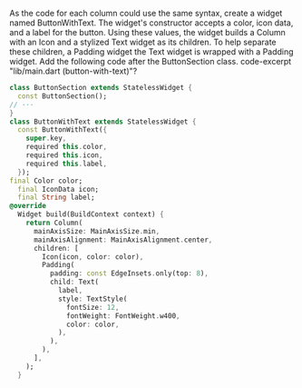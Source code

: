 As the code for each column could use the same syntax,
create a widget named ButtonWithText.
The widget's constructor accepts a color, icon data, and a label for the button.
Using these values, the widget builds a Column with an Icon and a stylized
Text widget as its children.
To help separate these children, a Padding widget the Text widget
is wrapped with a Padding widget.
Add the following code after the ButtonSection class.
code-excerpt "lib/main.dart (button-with-text)"?
```dart
class ButtonSection extends StatelessWidget {
  const ButtonSection();
// ···
}
class ButtonWithText extends StatelessWidget {
  const ButtonWithText({
    super.key,
    required this.color,
    required this.icon,
    required this.label,
  });
final Color color;
  final IconData icon;
  final String label;
@override
  Widget build(BuildContext context) {
    return Column(
      mainAxisSize: MainAxisSize.min,
      mainAxisAlignment: MainAxisAlignment.center,
      children: [
        Icon(icon, color: color),
        Padding(
          padding: const EdgeInsets.only(top: 8),
          child: Text(
            label,
            style: TextStyle(
              fontSize: 12,
              fontWeight: FontWeight.w400,
              color: color,
            ),
          ),
        ),
      ],
    );
  }
```
